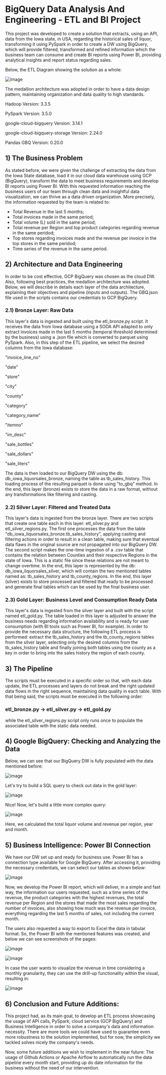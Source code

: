 # BigQuery Data Analysis And Engineering - ETL and BI Project

This project was developed to create a solution that extracts, using an API, data from the Iowa state, in USA, regarding the historical sales of liquor, transforming it using PySpark in order to create a DW using BigQuery, which will provide filtered, transformed and refined information which the business team can consume and create BI reports using Power BI, providing analytical insights and report status regarding sales.

Below, the ETL Diagram showing the solution as a whole:

![image](https://github.com/T1burski/BQ-Data-Analysis-And-Engineering/assets/100734219/9dc9751a-9a74-432f-b78e-97fc24caefa6)

The medallion architecture was adopted in order to have a data design pattern, maintaining organization and data quality to high standards.

Hadoop Version: 3.3.5

PySpark Version: 3.5.0

google-cloud-bigquery Version: 3.14.1

google-cloud-bigquery-storage Version: 2.24.0

Pandas GBQ Version: 0.20.0

## 1) The Business Problem
As stated before, we were given the challenge of extracting the data from the Iowa State database, load it in our cloud data warehouse using GCP (BigQuery), transform the data to meet business requirements and develop BI reports using Power BI. With this requested information reaching the business users of our team through clean data and insightful data visualization, we can thrive as a data driven organization. More precisely, the information requested by the team is related to:


- Total Revenue in the last 5 months;
- Total invoices made in the same period;
- Total volume (L) sold in the same period;
- Total revenue per Region and top product categories regarding revenue in the same peridod;
- Top stores regarding invoices made and the revenue per invoice in the top stores in the same peridod;
- Time series of the revenue in the same period.


## 2) Architecture and Data Engineering
In order to be cost effective, GCP BigQuery was chosen as the cloud DW. Also, following best practices, the medallion architecture was adopted. Below, we will describe in details each layer of the data architecture, explaining their objectives and pipeline (inputs and outputs). The GBQ.json file used in the scripts contains our credentials to GCP BigQuery.

### 2.1) Bronze Layer: Raw Data
This layer's data is ingested and built using the etl_bronze.py script. It receives the data from Iowa database using a SODA API adapted to only extract invoices made in the last 5 months (temporal threshold determined by the business) using a .json file which is converted to parquet using PySpark. Also, in this step of the ETL pipeline, we select the desired columns from the Iowa database:

"invoice_line_no"

"date"

"store"

"city"

"county"

"category"

"category_name"

"itemno"

"im_desc"

"sale_bottles"

"sale_dollars"

"sale_liters"

The data is then loaded to our BigQuery DW using the db: db_iowa_liquorsales_bronze, naming the table as tb_sales_history. This loading process of the resulting parquet is done using "to_gbq" method. In the end, this layer (bronze) exists to store the data in a raw format, without any transformations like filtering and casting.

### 2.2) Silver Layer: Filtered and Treated Data
This layer's data is ingested from the bronze layer. There are two scripts that create one table each in this layer: etl_silver.py and etl_silver_regions.py. The first one processes the data from the table "db_iowa_liquorsales_bronze.tb_sales_history", applying casting and filtering actions in order to result in a clean table, making sure that eventual data flaws in the original source are not propagated into our BigQuery DW. The second script makes the one-time ingestion of a .csv table that contains the relation between Counties and their respective Regions in the state of Iowa. This is a static file since these relations are not meant to change overtime. In the end, this layer is represented by the db: db_iowa_liquorsales_silver, which will contain the two mentioned tables named as: tb_sales_history and tb_county_regions. In the end, this layer (silver) exists to store processed and filtered that ready to be processed and generate final tables which can be used by the final business user.

### 2.3) Gold Layer: Business Level and Consumption Ready Data
This layer's data is ingested from the silver layer and built with the script named etl_gold.py. The table loaded in this layer is adjusted to answer the business needs regarding information availability and is ready for user consumption (with BI tools such as Power BI, for example). In order to provide the necessary data structure, the following ETL process is performed: extract the tb_sales_history and the tb_county_regions tables from the silver layer, selecting only the desired columns from the tb_sales_history table and finally joining both tables using the county as a key in order to bring into the sales history the region of each county.


## 3) The Pipeline
The scripts must be executed in a specific order so that, with each data update, the ETL processes and layers do not break and the right updated data flows in the right sequence, maintaining data quality in each table. With that being said, the scripts must be executed in the following order:

### etl_bronze.py -> etl_silver.py -> etl_gold.py

while the etl_silver_regions.py script only runs once to populate the associated table with the static data needed.


## 4) Google BigQuery: Checking and Analyzing the Data
Below, we can see that our BigQuery DW is fully populated with the data mentioned before:

![image](https://github.com/T1burski/BQ-Data-Analysis-And-Engineering/assets/100734219/9d14b4c2-faea-4780-b143-03af464d653a)

Let's try to build a SQL query to check out data in the gold layer:

![image](https://github.com/T1burski/BQ-Data-Analysis-And-Engineering/assets/100734219/d1bb0d29-8ab3-4034-a066-901c10029cf2)

Nice! Now, let's build a little more complex query:

![image](https://github.com/T1burski/BQ-Data-Analysis-And-Engineering/assets/100734219/c751cba5-4ae7-4830-8f90-f432e1a5882d)

Here, we calculated the total liquor volume and revenue per region, year and month.


## 5) Business Intelligence: Power BI Connection
We have our DW set up and ready for business use. Power BI has a connection type available for Google BigQuery. After accessing it, providing the necessary credentials, we can select our tables as shown below:

![image](https://github.com/T1burski/BQ-Data-Analysis-And-Engineering/assets/100734219/e7d56666-3c73-404b-8e5c-f2161ddf1179)

Now, we develop the Power BI report, which will deliver, in a simple and fast way, the information our users requested, such as a time series of the revenue, the product categories with the highest revenues, the total revenue per Region and the stores that made the most sales regarding the number of invoices, also showing how much was the revenue per invoice, everything regarding the last 5 months of sales, not including the current month.

The users also requested a way to export to Excel the data in tabular format. So, the Power BI with the mentioned features was created, and below we can see screenshots of the pages:

![image](https://github.com/T1burski/BQ-Data-Analysis-And-Engineering/assets/100734219/e33762bf-bd13-4629-998b-668ffbf92b12)

![image](https://github.com/T1burski/BQ-Data-Analysis-And-Engineering/assets/100734219/cb9e37bd-d28e-40b5-9ecf-2be7686ef80f)

In case the user wants to visualize the revenue in time considering a monthly granularity, they can use the drill-up functionality within the visual, resulting in:

![image](https://github.com/T1burski/BQ-Data-Analysis-And-Engineering/assets/100734219/71ca0a44-916b-49d7-a5d5-5867a22a8ea5)


## 6) Conclusion and Future Additions:
This project had, as its main goal, to develop an ETL process showcasing the usage of API calls, PySpark, cloud service (GCP BigQuery) and Business Intelligence in order to solve a company's data and information necessity. There are more tools we could have used to guarantee even more robustness to the solution implemented, but for now, the simplicity we tackled solves nicely the company's needs.

Now, some future additions we wish to implement in the near future: The usage of Github Actions or Apache Airflow to automatically run the data pipeline every month start, providing up do date information for the business without the need of our intervention. 
